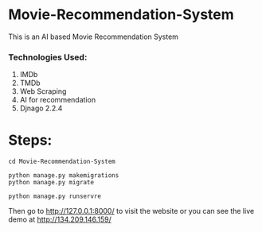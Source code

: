 # Movie-Recommendation-System
This is an AI based Movie Recommendation System

### Technologies Used:
1) IMDb
2) TMDb
3) Web Scraping
4) AI for recommendation
5) Djnago 2.2.4

# Steps:
```
cd Movie-Recommendation-System
```
```
python manage.py makemigrations
python manage.py migrate
```
```
python manage.py runservre
```
Then go to http://127.0.0.1:8000/ to visit the website or you can see the live demo at http://134.209.146.159/

